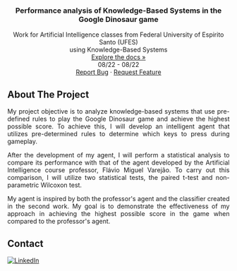 <h3 align="center"> Performance analysis of Knowledge-Based Systems in the Google Dinosaur game </h3>

  <p align="center">
    Work for Artificial Intelligence classes from Federal University of Espirito Santo (UFES)
    <br />
    using Knowledge-Based Systems
    <br />
    <a href="https://github.com/danieldealmeidaduque/ufes-ai-knowledgeBasedSystems"<strong>Explore the docs »</strong></a>
    <br />
    08/22 - 08/22
    <br />
    <a href="https://github.com/danieldealmeidaduque/ufes-ai-knowledgeBasedSystems">Report Bug</a>
    ·
    <a href="https://github.com/danieldealmeidaduque/ufes-ai-knowledgeBasedSystems">Request Feature</a>
  </p>
</div>

<!-- ABOUT THE PROJECT -->
## About The Project

<p align="justify">
  My project objective is to analyze knowledge-based systems that use pre-defined rules to play the Google Dinosaur game and achieve the highest possible score. To achieve this, I will develop an intelligent agent that utilizes pre-determined rules to determine which keys to press during gameplay.
</p>

<p align="justify">
  After the development of my agent, I will perform a statistical analysis to compare its performance with that of the agent developed by the Artificial Intelligence course professor, Flávio Miguel Varejão. To carry out this comparison, I will utilize two statistical tests, the paired t-test and non-parametric Wilcoxon test.
</p>

<p align="justify">
  My agent is inspired by both the professor's agent and the classifier created in the second work. My goal is to demonstrate the effectiveness of my approach in achieving the highest possible score in the game when compared to the professor's agent.
</p>

<!-- CONTACT -->
## Contact

<div align="left">

  <a href="">[![LinkedIn][linkedin-shield]][linkedin-url]</a>

</div>

<!-- MARKDOWN LINKS & IMAGES -->
[linkedin-shield]: https://img.shields.io/badge/-LinkedIn-black.svg?style=for-the-badge&logo=linkedin&colorB=555
[linkedin-url]: https://www.linkedin.com/in/danieldealmeidaduque/
